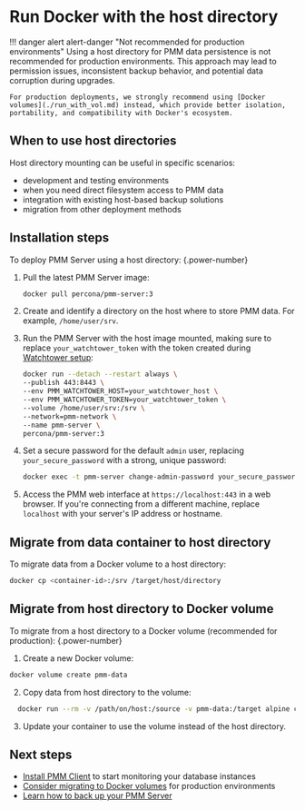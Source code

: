
# Run Docker with the host directory

!!! danger alert alert-danger "Not recommended for production environments"
    Using a host directory for PMM data persistence is not recommended for production environments. This approach may lead to permission issues, inconsistent backup behavior, and potential data corruption during upgrades. 
    
    For production deployments, we strongly recommend using [Docker volumes](./run_with_vol.md) instead, which provide better isolation, portability, and compatibility with Docker's ecosystem.

## When to use host directories
Host directory mounting can be useful in specific scenarios:

- development and testing environments
- when you need direct filesystem access to PMM data
- integration with existing host-based backup solutions
- migration from other deployment methods

## Installation steps
To deploy PMM Server using a host directory: 
{.power-number}

1. Pull the latest PMM Server image:
   ```sh
   docker pull percona/pmm-server:3
   ```

2. Create and identify a directory on the host where to store PMM data. For example, `/home/user/srv`.

3. Run the PMM Server with the host image mounted, making sure to replace `your_watchtower_token` with the token created during [Watchtower setup](../docker/index.md#installation-options): 

    ```sh
    docker run --detach --restart always \
    --publish 443:8443 \
    --env PMM_WATCHTOWER_HOST=your_watchtower_host \
    --env PMM_WATCHTOWER_TOKEN=your_watchtower_token \
    --volume /home/user/srv:/srv \
    --network=pmm-network \
    --name pmm-server \
    percona/pmm-server:3
    ```

4. Set a secure password for the default `admin` user, replacing `your_secure_password` with a strong, unique password:

    ```sh
    docker exec -t pmm-server change-admin-password your_secure_password
    ```

5. Access the PMM web interface at `https://localhost:443` in a web browser. If you're connecting from a different machine, replace `localhost` with your server's IP address or hostname.

## Migrate from data container to host directory

To migrate data from a Docker volume to a host directory:

```sh
docker cp <container-id>:/srv /target/host/directory
```

## Migrate from host directory to Docker volume
To migrate from a host directory to a Docker volume (recommended for production):
{.power-number}

1. Create a new Docker volume:
```sh
docker volume create pmm-data
```
2. Copy data from host directory to the volume:
```sh
  docker run --rm -v /path/on/host:/source -v pmm-data:/target alpine cp -a /source/. /target/
```

3. Update your container to use the volume instead of the host directory. 

## Next steps

- [Install PMM Client](../../../install-pmm-client/index.md) to start monitoring your database instances
- [Consider migrating to Docker volumes](../docker/run_with_vol.md) for production environments
- [Learn how to back up your PMM Server](../../../../backup/index.md)
